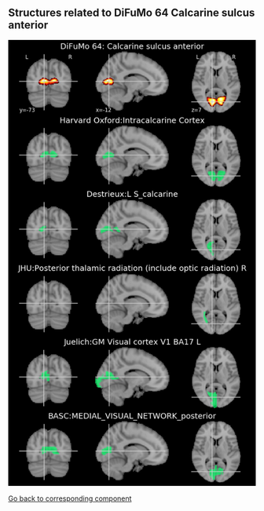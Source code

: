 


## Structures related to DiFuMo 64 Calcarine sulcus anterior

![31](31.jpg "Structures related to DiFuMo 64 Calcarine sulcus anterior")

[Go back to corresponding component](https://parietal-inria.github.io/DiFuMo/64/html/31.html)